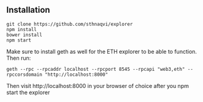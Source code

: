 

## Installation

```
git clone https://github.com/sthnaqvi/explorer
npm install
bower install
npm start
```

Make sure to install geth as well for the ETH explorer to be able to function. Then run:
```
geth --rpc --rpcaddr localhost --rpcport 8545 --rpcapi "web3,eth" --rpccorsdomain "http://localhost:8000"
```

Then visit http://localhost:8000 in your browser of choice after you npm start the explorer

